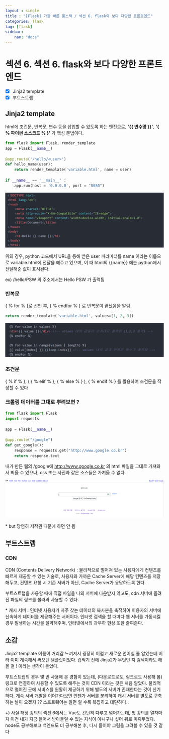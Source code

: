 ```yaml
---
layout : single
title : "[Flask] 가장 빠른 풀스택 / 섹션 6. flask와 보다 다양한 프론트엔드"
categories: flask
tag: [flask]
sidebar:
    nav: "docs"
---
```


# 섹션 6. 섹션 6. flask와 보다 다양한 프론트엔드

-  [x] Jinja2 template
-  [x] 부트스트랩

## Jinja2 template

html에 조건문, 반복문, 변수 등을 삽입할 수 있도록 하는 엔진으로, **'\{\{ 변수명 \}\}'**, **'{ % 파이썬 소스코드 % }'** 가 핵심 문법이다. 

```python
from flask import Flask, render_template
app = Flask(__name__)

@app.route('/hello/<user>')
def hello_name(user):
    return render_template('variable.html', name = user)

if __name__ == '__main__' :
    app.run(host = '0.0.0.0', port = "8080")
```

<img src="/images/webbackground/21.png">

위의 경우, python 코드에서 URL을 통해 받은 user 파라미터를 name 이라는 이름으로 variable.html에 전달을 해주고 있으며, 이 때 html의 \{\{name\}\} 에는 python에서 전달해준 값이 표시된다.

ex) /hello/PSW 의 주소에서는 Hello PSW 가 출력됨

### 반복문

\{ % for % \}로 선언 후, \{ % endfor % \} 로 반복문이 끝났음을 알림

```python
return render_template('variable.html', values=[1, 2, 3])
```

<img src="/images/webbackground/22.png">

### 조건문

\{ % if % \}, ( \{ % elif % \}, \{ % else % \} ), \{ % endif % \} 를 활용하여 조건문을 작성할 수 있다

### 크롤링 데이터를 그대로 뿌려보면 ?

```python
from flask import Flask
import requests

app = Flask(__name__)

@app.route("/google")
def get_google():
    response = requests.get("http://www.google.co.kr")
    return response.text
```

내가 만든 웹의 /google에 http://www.google.co.kr 의 html 파일을 그대로 가져와서 띄울 수 있으나, css 또는 사진과 같은 소스들은 가져올 수 없다. 

<img src="/images/webbackground/23.png">

\* but 당연히 저작권 때문에 하면 안 됨

## 부트스트랩

### CDN

CDN (Contents Delivery Network) : 물리적으로 떨어져 있는 사용자에게 컨텐츠를 빠르게 제공할 수 있는 기술로, 사용자와 가까운 Cache Server에 해당 컨텐츠를 저장해두고, 컨텐츠 요청 시 기존 서버가 아닌, Cache Server가 응답하도록 한다.

부트스트랩을 사용할 때에 직접 파일을 나의 서버에 다운받지 않고도, cdn 서버에 올려진 파일의 링크를 불러와 사용할 수 있다.

\* 캐시 서버 : 인터넷 사용자가 자주 찾는 데이터의 복사분을 축적하여 이용자의 서버에 신속하게 데이터를 제공해주는 서버이다. 인터넷 검색을 할 때마다 웹 서버를 가동시킬 경우 발생하는 시간을 절약해주며, 인터넷에서의 과부하 현상 또한 줄여준다.

## 소감

Jinja2 template 이름이 거리감 느껴져서 굉장히 어렵고 새로운 언어일 줄 알았는데 어라 이미 계속해서 써오던 템플릿이었다. 겁먹기 전에 Jinja2가 무엇인 지 검색이라도 해볼 걸 ! 이라는 생각이 들었다. 

부트스트랩의 경우 몇 번 사용해 본 경험이 있는데, (다운로드로도, 링크로도 사용해 봄) 링크로 연결하여 사용할 수 있도록 해주는 것이 CDN 이라는 것은 처음 알았다. 물리적으로 떨어진 곳에 서비스를 원활히 제공하기 위해 별도의 서버가 존재한다는 것이 신기하다. 계속 서버 개발을 이어가다보면 언젠가 서버를 분리하여 캐시 서버를 별도로 구축하는 날이 오겠지 ?? 소프트웨어는 알면 알 수록 복잡하고 대단하다..

+) 사실 해당 강의의 섹션 6에서는 Vue도 간단히 다루고 넘어가는데, 첫 강의를 열자마자 이건 내가 지금 들어서 받아들일 수 있는 지식이 아니구나 싶어 뒤로 미뤄두었다. node도 공부해보고 백엔드도 더 공부해본 후, 다시 들어야 그림을 그려볼 수 있을 것 같다